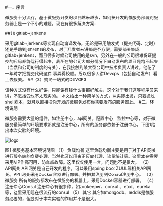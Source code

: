 
#一、序言

微服务十分流行，基于微服务开发的项目越来越多，如何把开发的微服务部署到服务器上是一个不小的难题。现在有很多解决方案:

##(1)	gitlab+jenkens  

采用gitlab+jenkens等实现自动编译发布，无论是采用触发式（提交代码、定时）还是手动到jenkens的发布，对于开发者来讲都是不方便，需要部署集成gitlab+jenkens，而且很多时候公司使用的是svn。另外在一般的公司很难保证提交的代码都能运行得起来。我所在的公司大部分情况下自动发布的项目是跑不起来（当然和公司的制度的有关），在我接触的某大型公司中技术负责人讲过，他花了一年时才把提交代码这件 事弄得较顺。所以很多人讲Devops（包括自动发布）看上去很美。
##（2）购买一站式的DEVOPS  

该种方式没有什么好讲，只能讲有钱什么事都好解决，这个对于我们这等程序员来讲，不愿接受也不太现实的。
本文给出一种简单的方式，从实际出发，只要通过shell脚本，就可以直接把你开发的微服务发布你需要发布的服务器上。
#二、环境说明  

微服务需要大量的组件，如注册中心，api网关，配置中心，监控中心等，对于微服务最简单的环境要求那就是注册中心，所有的服务都依赖于注册中心。下图1给出本次实验的环境。

![logo](../01pic/20171122-1423002x.png)

图1 微服务基本环境说明图
（1）	负载均衡
这里负载均衡主要是用于对于API网关进行服务端的负载处理，当然也可以用来正反向代理，流量统计等。这里本来需要采用VIP作高可用，防单点故障。这里仅仅使用一台，问题也不是很大。
（2）	API网关
API网关是自己开发的程序，可以采用spring boot ZUUL等相关API网关。API 网关采用Docker容器进行部署。并把其注册到Consul注册中心。
（3）	微服务
所有的服务都发布在微服务的机器上，采用Docker容器进行部署。
（4）	注册中心Consul
注册中心有很多种，如zookeeper、consul 、etcd、eureka等，这里采用现在很流行的consul 
（5）	其它 
其它如mongodb、reddis是微服务必要的，但是对于本次实验的作用并不是很大。

